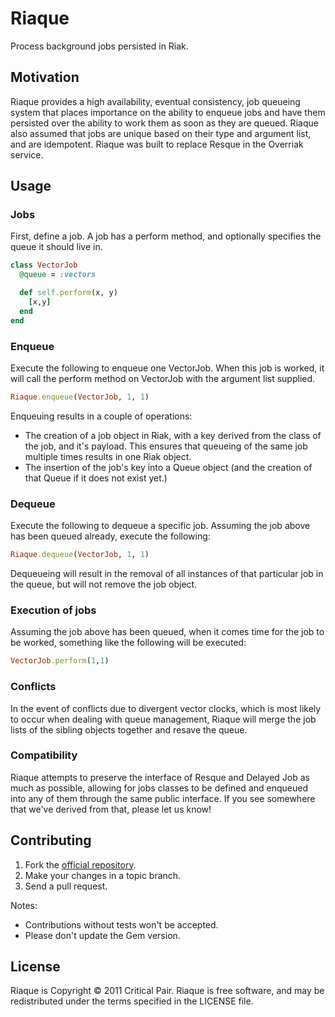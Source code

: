 # Riaque

Process background jobs persisted in Riak.

## Motivation

Riaque provides a high availability, eventual consistency, job queueing system that places importance on the ability to enqueue jobs and have them persisted over the ability to work them as soon as they are queued.  Riaque also assumed that jobs are unique based on their type and argument list, and are idempotent.  Riaque was built to replace Resque in the Overriak service.

## Usage 

### Jobs

First, define a job.  A job has a perform method, and optionally
specifies the queue it should live in.

```ruby
class VectorJob
  @queue = :vectors

  def self.perform(x, y) 
    [x,y]
  end
end
```

### Enqueue 

Execute the following to enqueue one VectorJob.  When this job is worked, 
it will call the perform method on VectorJob with the argument list supplied.

```ruby 
Riaque.enqueue(VectorJob, 1, 1)
```

Enqueuing results in a couple of operations:

* The creation of a job object in Riak, with a key derived from the class of the job, and it's payload.  This ensures that queueing of the same job multiple times results in one Riak object.
* The insertion of the job's key into a Queue object (and the creation of that Queue if it does not exist yet.)

### Dequeue 

Execute the following to dequeue a specific job.  Assuming the job above has been queued already, execute the following:

```ruby
Riaque.dequeue(VectorJob, 1, 1)
```

Dequeueing will result in the removal of all instances of that particular job in the queue, but will not remove the job object.

### Execution of jobs

Assuming the job above has been queued, when it comes time for the job to be worked, something like the following will be executed:

```ruby
VectorJob.perform(1,1)
```

### Conflicts

In the event of conflicts due to divergent vector clocks, which is most likely to occur when dealing with queue management, Riaque will merge the job lists of the sibling objects together and resave the queue.

### Compatibility

Riaque attempts to preserve the interface of Resque and Delayed Job as much as possible, allowing for jobs classes to be defined and enqueued into any of them through the same public interface.  If you see somewhere that we've derived from that, please let us know!

## Contributing

1. Fork the [official repository](http://github.com/criticalpair/riaque/tree/master).
2. Make your changes in a topic branch.
3. Send a pull request.

Notes:

* Contributions without tests won't be accepted.
* Please don't update the Gem version.

## License

Riaque is Copyright © 2011 Critical Pair.  Riaque is free software, and may be redistributed under the terms specified in the LICENSE file.
